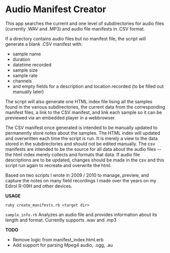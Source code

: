 # Audio Manifest Creator

This app searches the current and one level of subdirectories for audio files (currently .WAV and .MP3) and audio file manifests in .CSV format.

If a directory contains audio files but no manifest file, the script will generate a blank .CSV manifest with:
* sample name
* duration
* datetime recorded
* sample size
* sample rate
* channels
* and empty fields for a description and location recorded (to be filled out manually later)

The script will also generate one HTML index file lising all the samples found in the various subdirectories, the current data from the corresponding manifest files, a link to the CSV manifest, and link each sample so it can be previewed via an embedded player in a webbrowser.

The CSV manifest once generated is intended to be manually updated to permanently store notes about the samples. The HTML index will updated and overwritten each time the script is run. It is merely a view to the data stored in the subdirectories and should not be edited manually. The csv manifests are intended to be the source for all data about the audio files -- the html index merely collects and formats that data. If audio file descriptions are to be updated, changes should be made in the csv and this script run again to recreate and overwrite the html.

Based on two scripts I wrote in 2009 / 2010 to manage, preview, and capture the notes on many field recordings I made over the years on my Edirol R-09H and other devices.

**USAGE**

  `ruby create_manifests.rb <target dir>`

`sample_info.rb`
Analyzes an audio file and provides information about its length and format. Currently supports .wav and .mp3

**TODO**

* Remove logic from manifest_index.html.erb
* Add support for parsing Mpeg4 audio, .ogg, .au

